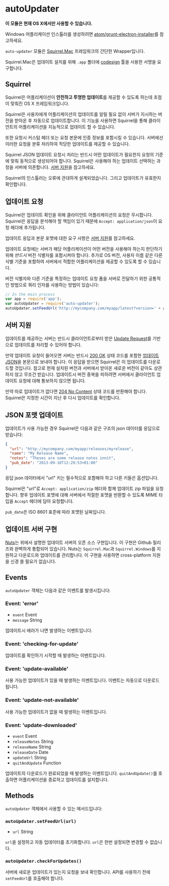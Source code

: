 ﻿# autoUpdater

**이 모듈은 현재 OS X에서만 사용할 수 있습니다.**

Windows 어플리케이션 인스톨러를 생성하려면 [atom/grunt-electron-installer](https://github.com/atom/grunt-electron-installer)를 참고하세요.

`auto-updater` 모듈은 [Squirrel.Mac](https://github.com/Squirrel/Squirrel.Mac) 프레임워크의 간단한 Wrapper입니다.

Squirrel.Mac은 업데이트 설치를 위해 `.app` 폴더에
[codesign](https://developer.apple.com/library/mac/documentation/Darwin/Reference/ManPages/man1/codesign.1.html)
툴을 사용한 서명을 요구합니다.

## Squirrel

Squirrel은 어플리케이션이 **안전하고 투명한 업데이트**를 제공할 수 있도록 하는데 초점이 맞춰진 OS X 프레임워크입니다.

Squirrel은 사용자에게 어플리케이션의 업데이트를 알릴 필요 없이 서버가 지시하는 버전을 받아온 후 자동으로 업데이트합니다.
이 기능을 사용하면 Squirrel을 통해 클라이언트의 어플리케이션을 지능적으로 업데이트 할 수 있습니다.

또한 요청시 커스텀 헤더 또는 요청 본문에 인증 정보를 포함시킬 수 있습니다.
서버에선 이러한 요청을 분류 처리하여 적당한 업데이트를 제공할 수 있습니다.

Squirrel JSON 업데이트 요청시 처리는 반드시 어떤 업데이트가 필요한지 요청의 기준에 맞춰 동적으로 생성되어야 합니다.
Squirrel은 사용해야 하는 업데이트 선택하는 과정을 서버에 의존합니다. [서버 지원](#서버-지원)을 참고하세요.

Squirrel의 인스톨러는 오류에 관대하게 설계되었습니다. 그리고 업데이트가 유효한지 확인합니다.

## 업데이트 요청

Squirrel은 업데이트 확인을 위해 클라이언트 어플리케이션의 요청은 무시합니다.
Squirrel은 응답을 분석해야 할 책임이 있기 때문에 `Accept: application/json`이 요청 헤더에 추가됩니다.

업데이트 응답과 본문 포맷에 대한 요구 사항은 [서버 지원](#서버-지원)를 참고하세요.

업데이트 요청에는 서버가 해당 어플리케이션이 어떤 버전을 사용해야 하는지 판단하기 위해 *반드시* 버전 식별자를 포함시켜야 합니다.
추가로 OS 버전, 사용자 이름 같은 다른 식별 기준을 포함하여 서버에서 적합한 어플리케이션을 제공할 수 있도록 할 수 있습니다.

버전 식별자와 다른 기준을 특정하는 업데이트 요청 폼을 서버로 전달하기 위한 공통적인 방법으로 쿼리 인자를 사용하는 방법이 있습니다:

```javascript
// In the main process
var app = require('app');
var autoUpdater = require('auto-updater');
autoUpdater.setFeedUrl('http://mycompany.com/myapp/latest?version=' + app.getVersion());
```

## 서버 지원

업데이트를 제공하는 서버는 반드시 클라이언트로부터 받은 [Update Request](#update-requests)를 기반으로 업데이트를 처리할 수 있어야 합니다.

만약 업데이트 요청이 들어오면 서버는 반드시 [200 OK](http://tools.ietf.org/html/rfc2616#section-10.2.1) 상태 코드를 포함한
[업데이트 JSON](#update-json-format)을 본문으로 보내야 합니다.
이 응답을 받으면 Squirrel은 이 업데이트를 다운로드할 것입니다. 참고로 현재 설치된 버전과 서버에서 받아온 새로운 버전이 같아도 상관하지 않고 무조건 받습니다.
업데이트시 버전 중복을 피하려면 서버에서 클라이언트 업데이트 요청에 대해 통보하지 않으면 됩니다.

만약 따로 업데이트가 없다면 [204 No Content](http://tools.ietf.org/html/rfc2616#section-10.2.5) 상태 코드를 반환해야 합니다.
Squirrel은 지정한 시간이 지난 후 다시 업데이트를 확인합니다.

## JSON 포맷 업데이트

업데이트가 사용 가능한 경우 Squirrel은 다음과 같은 구조의 json 데이터를 응답으로 받습니다:

```json
{
  "url": "http://mycompany.com/myapp/releases/myrelease",
  "name": "My Release Name",
  "notes": "Theses are some release notes innit",
  "pub_date": "2013-09-18T12:29:53+01:00"
}
```

응답 json 데이터에서 "url" 키는 필수적으로 포함해야 하고 다른 키들은 옵션입니다.

Squirrel은 "url"로 `Accept: application/zip` 헤더와 함께 업데이트 zip 파일을 요청합니다.
향후 업데이트 포맷에 대해 서버에서 적절한 포맷을 반환할 수 있도록 MIME 타입을 `Accept` 헤더에 담아 요청합니다.

`pub_date`은 ISO 8601 표준에 따라 포맷된 날짜입니다.

## 업데이트 서버 구현

[Nuts](https://github.com/GitbookIO/nuts)는 위에서 설명한 업데이트 서버의 오픈 소스 구현입니다.
이 구현은 Github 릴리즈와 완벽하게 통합되어 있습니다. Nuts는 `Squirrel.Mac`과 `Squirrel.Windows`를 지원하고 다운로드와 업데이트를 관리합니다.
이 구현을 사용하면 cross-platform 지원을 신경 쓸 필요가 없습니다.

## Events

`autoUpdater` 객체는 다음과 같은 이벤트를 발생시킵니다:

### Event: 'error'

* `event` Event
* `message` String

업데이트시 에러가 나면 발생하는 이벤트입니다.

### Event: 'checking-for-update'

업데이트를 확인하기 시작할 때 발생하는 이벤트입니다.

### Event: 'update-available'

사용 가능한 업데이트가 있을 때 발생하는 이벤트입니다. 이벤트는 자동으로 다운로드 됩니다.

### Event: 'update-not-available'

사용 가능한 업데이트가 없을 때 발생하는 이벤트입니다.

### Event: 'update-downloaded'

* `event` Event
* `releaseNotes` String
* `releaseName` String
* `releaseDate` Date
* `updateUrl` String
* `quitAndUpdate` Function

업데이트의 다운로드가 완료되었을 때 발생하는 이벤트입니다. `quitAndUpdate()`를 호출하면 어플리케이션을 종료하고 업데이트를 설치합니다.

## Methods

`autoUpdater` 객체에서 사용할 수 있는 메서드입니다:

### `autoUpdater.setFeedUrl(url)`

* `url` String

`url`을 설정하고 자동 업데이터를 초기화합니다. `url`은 한번 설정되면 변경할 수 없습니다.

### `autoUpdater.checkForUpdates()`

서버에 새로운 업데이트가 있는지 요청을 보내 확인합니다. API를 사용하기 전에 `setFeedUrl`를 호출해야 합니다.
